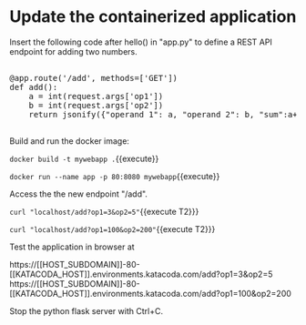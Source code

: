 <h1>Update the containerized application</h1>

Insert the following code after hello() in "app.py" to define a REST API endpoint for adding two numbers.
<pre class="file" data-filename="app.py" data-target="insert" data-marker="#TODO-add">

@app.route('/add', methods=['GET'])
def add():
    a = int(request.args['op1'])
    b = int(request.args['op2'])
    return jsonify({"operand 1": a, "operand 2": b, "sum":a+b}) #return JSON object
	
</pre>

Build and run the docker image:

`docker build -t mywebapp .`{{execute}}

`docker run --name app -p 80:8080 mywebapp`{{execute}}

Access the the new endpoint "/add".

`curl "localhost/add?op1=3&op2=5"`{{execute T2}}}

`curl "localhost/add?op1=100&op2=200"`{{execute T2}}}

Test the application in browser at 

https://[[HOST_SUBDOMAIN]]-80-[[KATACODA_HOST]].environments.katacoda.com/add?op1=3&op2=5
https://[[HOST_SUBDOMAIN]]-80-[[KATACODA_HOST]].environments.katacoda.com/add?op1=100&op2=200

Stop the python flask server with Ctrl+C.

